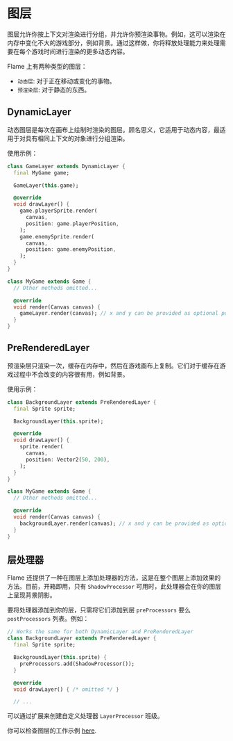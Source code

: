# 图层

图层允许你按上下文对渲染进行分组，并允许你预渲染事物。例如，这可以渲染在内存中变化不大的游戏部分，例如背景。通过这样做，你将释放处理能力来处理需要在每个游戏时间进行渲染的更多动态内容。

Flame 上有两种类型的图层：
 - `动态层`: 对于正在移动或变化的事物。
 - `预渲染层`: 对于静态的东西。

## DynamicLayer

动态图层是每次在画布上绘制时渲染的图层。顾名思义，它适用于动态内容，最适用于对具有相同上下文的对象进行分组渲染。

使用示例：
```dart
class GameLayer extends DynamicLayer {
  final MyGame game;

  GameLayer(this.game);

  @override
  void drawLayer() {
    game.playerSprite.render(
      canvas,
      position: game.playerPosition,
    );
    game.enemySprite.render(
      canvas,
      position: game.enemyPosition,
    );
  }
}

class MyGame extends Game {
  // Other methods omitted...

  @override
  void render(Canvas canvas) {
    gameLayer.render(canvas); // x and y can be provided as optional position arguments
  }
}
```

## PreRenderedLayer

预渲染层只渲染一次，缓存在内存中，然后在游戏画布上复制。它们对于缓存在游戏过程中不会改变的内容很有用，例如背景。

使用示例：

```dart
class BackgroundLayer extends PreRenderedLayer {
  final Sprite sprite;

  BackgroundLayer(this.sprite);

  @override
  void drawLayer() {
    sprite.render(
      canvas,
      position: Vector2(50, 200),
    );
  }
}

class MyGame extends Game {
  // Other methods omitted...

  @override
  void render(Canvas canvas) {
    backgroundLayer.render(canvas); // x and y can be provided as optional position arguments
  }
}
```

## 层处理器

Flame 还提供了一种在图层上添加处理器的方法，这是在整个图层上添加效果的方法。目前，开箱即用，只有 `ShadowProcessor` 可用时，此处理器会在你的图层上呈现背景阴影。

要将处理器添加到你的层，只需将它们添加到层 `preProcessors` 要么 `postProcessors` 列表。例如：

```dart
// Works the same for both DynamicLayer and PreRenderedLayer
class BackgroundLayer extends PreRenderedLayer {
  final Sprite sprite;

  BackgroundLayer(this.sprite) {
    preProcessors.add(ShadowProcessor());
  }

  @override
  void drawLayer() { /* omitted */ }

  // ...
```

可以通过扩展来创建自定义处理器 `LayerProcessor` 班级。

你可以检查图层的工作示例 [here](https://github.com/flame-engine/flame/tree/main/examples/lib/stories/rendering/layers.dart).
